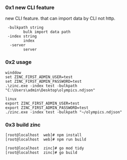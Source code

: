 ### 0x1 new CLI feature
new CLI feature. that can import data by CLI not http.
```
 -bulkpath string
        bulk import data path
 -index string
        index
  -server
        server
```
### 0x2 usage
```
winddow 
set ZINC_FIRST_ADMIN_USER=test
set ZINC_FIRST_ADMIN_PASSWORD=test
.\zinc.exe -index test -bulkpath "C:\Users\admin\Desktop\olympics.ndjson"

linux
export ZINC_FIRST_ADMIN_USER=test
export ZINC_FIRST_ADMIN_PASSWORD=test
./zinc.exe -index test -bulkpath "~/olympics.ndjson"
```

### 0x3 build zinc 
```
[root@localhost  web]# npm install 
[root@localhost  web]# npm run build

[root@localhost  zinc]# go mod tidy
[root@localhost  zinc]# go build

```
